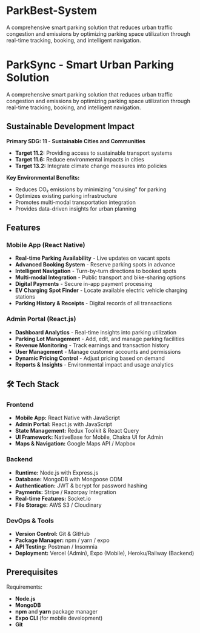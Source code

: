 # ParkBest-System
A comprehensive smart parking solution that reduces urban traffic congestion and emissions by optimizing parking space utilization through real-time tracking, booking, and intelligent navigation.

# ParkSync - Smart Urban Parking Solution 

A comprehensive smart parking solution that reduces urban traffic congestion and emissions by optimizing parking space utilization through real-time tracking, booking, and intelligent navigation.

## Sustainable Development Impact

**Primary SDG: 11 - Sustainable Cities and Communities**
- **Target 11.2:** Providing access to sustainable transport systems
- **Target 11.6:** Reduce environmental impacts in cities
- **Target 13.2:** Integrate climate change measures into policies

**Key Environmental Benefits:**
- Reduces CO₂ emissions by minimizing "cruising" for parking
- Optimizes existing parking infrastructure
- Promotes multi-modal transportation integration
- Provides data-driven insights for urban planning

## Features

### Mobile App (React Native)
- **Real-time Parking Availability** - Live updates on vacant spots
- **Advanced Booking System** - Reserve parking spots in advance
- **Intelligent Navigation** - Turn-by-turn directions to booked spots
- **Multi-modal Integration** - Public transport and bike-sharing options
- **Digital Payments** - Secure in-app payment processing
- **EV Charging Spot Finder** - Locate available electric vehicle charging stations
- **Parking History & Receipts** - Digital records of all transactions

### Admin Portal (React.js)
- **Dashboard Analytics** - Real-time insights into parking utilization
- **Parking Lot Management** - Add, edit, and manage parking facilities
- **Revenue Monitoring** - Track earnings and transaction history
- **User Management** - Manage customer accounts and permissions
- **Dynamic Pricing Control** - Adjust pricing based on demand
- **Reports & Insights** - Environmental impact and usage analytics

## 🛠 Tech Stack

### Frontend
- **Mobile App:** React Native with JavaScript
- **Admin Portal:** React.js with JavaScript
- **State Management:** Redux Toolkit & React Query
- **UI Framework:** NativeBase for Mobile, Chakra UI for Admin
- **Maps & Navigation:** Google Maps API / Mapbox

### Backend
- **Runtime:** Node.js with Express.js
- **Database:** MongoDB with Mongoose ODM
- **Authentication:** JWT & bcrypt for password hashing
- **Payments:** Stripe / Razorpay Integration
- **Real-time Features:** Socket.io
- **File Storage:** AWS S3 / Cloudinary

### DevOps & Tools
- **Version Control:** Git & GitHub
- **Package Manager:** npm / yarn / expo
- **API Testing:** Postman / Insomnia
- **Deployment:** Vercel (Admin), Expo (Mobile), Heroku/Railway (Backend)

## Prerequisites

Requirements:
- **Node.js** 
- **MongoDB**
- **npm** and **yarn** package manager
- **Expo CLI** (for mobile development)
- **Git**

